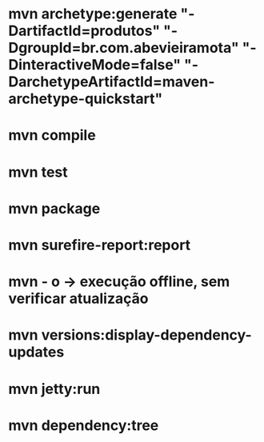 # mvn archetype:generate "-DartifactId=produtos" "-DgroupId=br.com.abevieiramota" "-DinteractiveMode=false" "-DarchetypeArtifactId=maven-archetype-quickstart"

# mvn compile

# mvn test

# mvn package

# mvn surefire-report:report

# mvn - o <comando> -> execução offline, sem verificar atualização

# mvn versions:display-dependency-updates

# mvn jetty:run

# mvn dependency:tree

